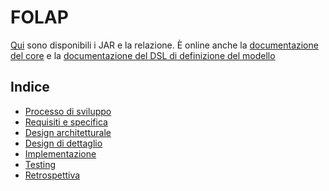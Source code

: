# FOLAP

[Qui](https://github.com/alicealfonsi/PPS-23-FOLAP/releases/latest) sono disponibili i JAR e la relazione.
È online anche la [documentazione del core](https://alicealfonsi.github.io/PPS-23-FOLAP/docs/core/target/scala-3.3.6/api/)
e la [documentazione del DSL di definizione del modello](https://alicealfonsi.github.io/PPS-23-FOLAP/docs/modelDefinition/target/scala-3.3.6/api/)

## Indice
- [Processo di sviluppo](./docs/01_ProcessoDiSviluppo.md)
- [Requisiti e specifica](./docs/02_RequisitiESpecifica.md)
- [Design architetturale](./docs/03_DesignArchitetturale.md)
- [Design di dettaglio](./docs/04_DesignDettaglio.md)
- [Implementazione](./docs/05_Implementazione.md)
- [Testing](./docs/06_Testing.md)
- [Retrospettiva](./docs/07_Retrospettiva.md)
